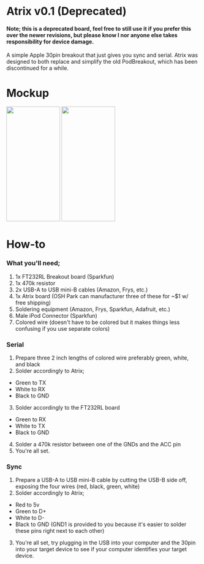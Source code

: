 # Atrix v0.1 (Deprecated)
#### Note; this is a deprecated board, feel free to still use it if you prefer this over the newer revisions, but please know I nor anyone else takes responsibility for device damage. 

A simple Apple 30pin breakout that just gives you sync and serial. Atrix was designed to both replace and simplify the old PodBreakout, which has been discontinued for a while.

# Mockup
<img src="./mockups/Atrix_breakout_board_top.png" width="140" height="300">
<img src="./mockups/Atrix_breakout_board_bottom.png" width="140" height="300">

# How-to
### What you'll need;
1. 1x FT232RL Breakout board (Sparkfun)
2. 1x 470k resistor
3. 2x USB-A to USB mini-B cables (Amazon, Frys, etc.)
4. 1x Atrix board (OSH Park can manufacturer three of these for ~$1 w/ free shipping)
5. Soldering equipment (Amazon, Frys, Sparkfun, Adafruit, etc.)
6. Male iPod Connector (Sparkfun)
7. Colored wire (doesn't have to be colored but it makes things less confusing if you use separate colors)

### Serial
1. Prepare three 2 inch lengths of colored wire preferably green, white, and black
2. Solder accordingly to Atrix;
  * Green to TX
  * White to RX
  * Black to GND
3. Solder accordingly to the FT232RL board
  * Green to RX
  * White to TX
  * Black to GND
4. Solder a 470k resistor between one of the GNDs and the ACC pin
5. You're all set.

### Sync
1. Prepare a USB-A to USB mini-B cable by cutting the USB-B side off, exposing the four wires (red, black, green, white)
2. Solder accordingly to Atrix;
  * Red to 5v
  * Green to D+
  * White to D-
  * Black to GND (GND1 is provided to you because it's easier to solder these pins right next to each other)
3. You're all set, try plugging in the USB into your computer and the 30pin into your target device to see if your computer identifies your target device.
